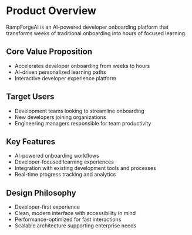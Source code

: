# Product Overview

RampForgeAI is an AI-powered developer onboarding platform that transforms weeks of traditional onboarding into hours of focused learning.

## Core Value Proposition
- Accelerates developer onboarding from weeks to hours
- AI-driven personalized learning paths
- Interactive developer experience platform

## Target Users
- Development teams looking to streamline onboarding
- New developers joining organizations
- Engineering managers responsible for team productivity

## Key Features
- AI-powered onboarding workflows
- Developer-focused learning experiences
- Integration with existing development tools and processes
- Real-time progress tracking and analytics

## Design Philosophy
- Developer-first experience
- Clean, modern interface with accessibility in mind
- Performance-optimized for fast interactions
- Scalable architecture supporting enterprise needs